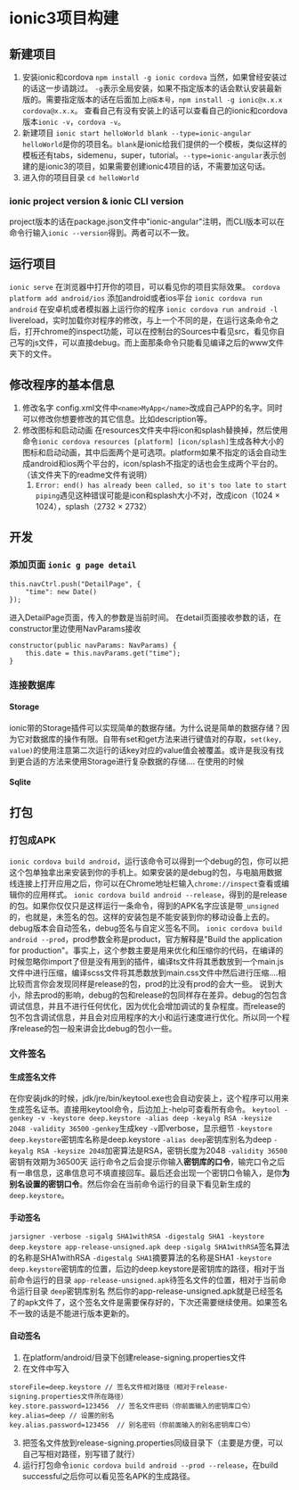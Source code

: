 # ionic3项目构建
## 新建项目
1. 安装ionic和cordova `npm install -g ionic cordova`
当然，如果曾经安装过的话这一步请跳过。
`-g`表示全局安装，如果不指定版本的话会默认安装最新版的。需要指定版本的话在后面加上`@版本号`，`npm install -g ionic@x.x.x cordova@x.x.x`。
查看自己有没有安装上的话可以查看自己的ionic和cordova版本`ionic -v`，`cordova -v`。
2. 新建项目 `ionic start helloWorld blank --type=ionic-angular`
`helloWorld`是你的项目名。`blank`是ionic给我们提供的一个模板，类似这样的模板还有tabs，sidemenu，super，tutorial。`--type=ionic-angular`表示创建的是ionic3的项目，如果需要创建ionic4项目的话，不需要加这句话。
3. 进入你的项目目录 `cd helloWorld`
### ionic project version & ionic CLI version
project版本的话在package.json文件中"ionic-angular"注明，而CLI版本可以在命令行输入`ionic --version`得到。两者可以不一致。
## 运行项目
`ionic serve` 在浏览器中打开你的项目，可以看见你的项目实际效果。
`cordova platform add android/ios` 添加android或者ios平台
`ionic cordova run android` 在安卓机或者模拟器上运行你的程序
`ionic cordova run android -l` livereload，实时加载你对程序的修改，与上一个不同的是，在运行这条命令之后，打开chrome的inspect功能，可以在控制台的Sources中看见src，看见你自己写的js文件，可以直接debug。而上面那条命令只能看见编译之后的www文件夹下的文件。
## 修改程序的基本信息
1. 修改名字
config.xml文件中`<name>MyApp</name>`改成自己APP的名字。同时可以修改你想要修改的其它信息。比如description等。
2. 修改图标和启动动画
在resources文件夹中将icon和splash替换掉，然后使用命令`ionic cordova resources [platform] [icon/splash]`生成各种大小的图标和启动动画，其中后面两个是可选项。platform如果不指定的话会自动生成android和ios两个平台的，icon/splash不指定的话也会生成两个平台的。（该文件夹下的readme文件有说明）
    1. `Error: end() has already been called, so it's too late to start piping`遇见这种错误可能是icon和splash大小不对，改成icon（1024 × 1024），splash（2732 × 2732）
## 开发
### 添加页面 `ionic g page detail`
```
this.navCtrl.push("DetailPage", {
    "time": new Date()
});
```
进入DetailPage页面，传入的参数是当前时间。
在detail页面接收参数的话，在constructor里边使用NavParams接收
```
constructor(public navParams: NavParams) {
    this.date = this.navParams.get("time");
}
```
### 连接数据库
#### Storage
ionic带的Storage插件可以实现简单的数据存储。为什么说是简单的数据存储？因为它对数据库的操作有限。自带有set和get方法来进行键值对的存取，`set(key, value)`的使用注意第二次运行的话key对应的value值会被覆盖。或许是我没有找到更合适的方法来使用Storage进行复杂数据的存储....
在使用的时候
#### Sqlite





## 打包
### 打包成APK
`ionic cordova build android`，运行该命令可以得到一个debug的包，你可以把这个包单独拿出来安装到你的手机上。如果安装的是debug的包，与电脑用数据线连接上打开应用之后，你可以在Chrome地址栏输入`chrome://inspect`查看或编辑你的应用样式。
`ionic cordova build android --release`，得到的是release的包。如果你仅仅只是这样运行一条命令，得到的APK名字应该是带`_unsigned`的，也就是，未签名的包。这样的安装包是不能安装到你的移动设备上去的。debug版本会自动签名，debug签名与自定义签名不同。
`ionic cordova build android --prod`，prod参数全称是product，官方解释是"Build the application for production"。事实上，这个参数主要是用来优化和压缩你的代码，在编译的时候忽略你import了但是没有用到的插件，编译ts文件将其悉数放到一个main.js文件中进行压缩，编译scss文件将其悉数放到main.css文件中然后进行压缩....相比较而言你会发现同样是release的包，prod的比没有prod的会大一些。
说到大小，除去prod的影响，debug的包和release的包同样存在差异。debug的包包含调试信息，并且不进行任何优化，因为优化会增加调试的复杂程度。而release的包不包含调试信息，并且会对应用程序的大小和运行速度进行优化。所以同一个程序release的包一般来讲会比debug的包小一些。
### 文件签名
#### 生成签名文件
在你安装jdk的时候，jdk/jre/bin/keytool.exe也会自动安装上，这个程序可以用来生成签名证书。直接用keytool命令，后边加上-help可查看所有命令。
`keytool -genkey -v -keystore deep.keystore -alias deep -keyalg RSA -keysize 2048 -validity 36500`
`-genkey`生成key
`-v`即verbose，显示细节
`-keystore deep.keystore`密钥库名称是deep.keystore
`-alias deep`密钥库别名为deep
`-keyalg RSA -keysize 2048`加密算法是RSA，密钥长度为2048
`-validity 36500`密钥有效期为36500天
运行命令之后会提示你输入**密钥库的口令**，输完口令之后有一串信息，这串信息可不填直接回车。最后还会出现一个密钥口令输入，是你**为别名设置的密钥口令**。然后你会在当前命令运行的目录下看见新生成的`deep.keystore`。
#### 手动签名
`jarsigner -verbose -sigalg SHA1withRSA -digestalg SHA1 -keystore deep.keystore app-release-unsigned.apk deep`
`-sigalg SHA1withRSA`签名算法的名称是SHA1withRSA
`-digestalg SHA1`摘要算法的名称是SHA1
`-keystore deep.keystore`密钥库的位置，后边的deep.keystore是密钥库的路径，相对于当前命令运行的目录
`app-release-unsigned.apk`待签名文件的位置，相对于当前命令运行目录
`deep`密钥库别名
然后你的app-release-unsigned.apk就是已经签名了的apk文件了，这个签名文件是需要保存好的，下次还需要继续使用。如果签名不一致的话是不能进行版本更新的。
#### 自动签名
1. 在platform/android/目录下创建release-signing.properties文件
2. 在文件中写入
```
storeFile=deep.keystore // 签名文件相对路径（相对于release-signing.properties文件所在路径）
key.store.password=123456  // 签名文件密码（你前面输入的密钥库口令）
key.alias=deep // 设置的别名
key.alias.password=123456  // 别名密码（你前面输入的别名密钥库口令）
```
3. 把签名文件放到release-signing.properties同级目录下（主要是方便，可以自己写相对路径，别写错了就行）
4. 运行打包命令`ionic cordova build android --prod --release`，在build successful之后你可以看见签名APK的生成路径。






 